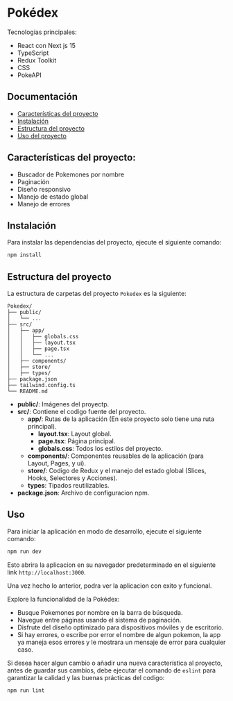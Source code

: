 # Pokédex
Tecnologías principales:

- React con Next js 15
- TypeScript
- Redux Toolkit
- CSS
- PokeAPI

## Documentación
- [Características del proyecto](#características-del-proyecto)
- [Instalación](#instalación)
- [Estructura del proyecto](#estructura-del-proyecto)
- [Uso del proyecto](#uso)

## Características del proyecto:

- Buscador de Pokemones por nombre
- Paginación
- Diseño responsivo
- Manejo de estado global
- Manejo de errores

## Instalación

Para instalar las dependencias del proyecto, ejecute el siguiente comando:

```bash
npm install
```

## Estructura del proyecto

La estructura de carpetas del proyecto `Pokedex` es la siguiente:

```
Pokedex/
├── public/
│   └── ...
├── src/
│   ├── app/
│   │   ├── globals.css
│   │   ├── layout.tsx
│   │   ├── page.tsx
│   │   └── ...
│   ├── components/
│   ├── store/
│   ├── types/
├── package.json
├── tailwind.config.ts
└── README.md
```

- **public/**: Imágenes del proyectp.
- **src/**: Contiene el codigo fuente del proyecto.
    - **app/**: Rutas de la aplicación (En este proyecto solo tiene una ruta principal).
        - **layout.tsx**: Layout global.
        - **page.tsx**: Página principal.
        - **globals.css**: Todos los estilos del proyecto.
    - **components/**: Componentes reusables de la aplicación (para Layout, Pages, y ui).
    - **store/**: Codigo de Redux y el manejo del estado global (Slices, Hooks, Selectores y Acciones).
    - **types**: Tipados reutilizables.
- **package.json**: Archivo de configuracion npm.

## Uso

Para iniciar la aplicación en modo de desarrollo, ejecute el siguiente comando:

```bash
npm run dev
```

Esto abrira la aplicacion en su navegador predeterminado en el siguiente link `http://localhost:3000`.

Una vez hecho lo anterior, podra ver la aplicacion con exito y funcional.

Explore la funcionalidad de la Pokédex:

- Busque Pokemones por nombre en la barra de búsqueda.
- Navegue entre páginas usando el sistema de paginación.
- Disfrute del diseño optimizado para dispositivos móviles y de escritorio.
- Si hay errores, o escribe por error el nombre de algun pokemon, la app ya maneja esos errores y le mostrara un mensaje de error para cualquier caso.

Si desea hacer algun cambio o añadir una nueva característica al proyecto, antes de guardar sus cambios, debe ejecutar el comando de `eslint` para garantizar la calidad y las buenas prácticas del codigo:

```bash
npm run lint
```
